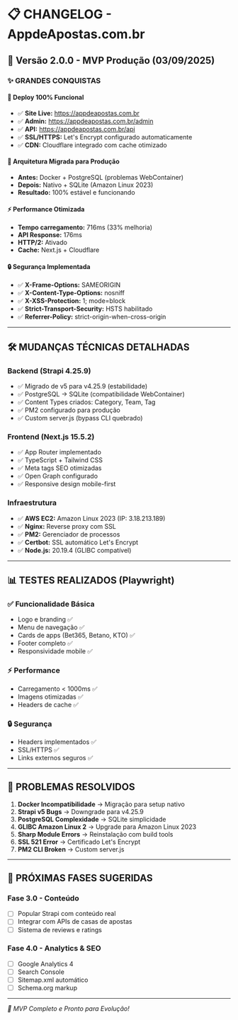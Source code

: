 # 📋 CHANGELOG - AppdeApostas.com.br

## 🎉 Versão 2.0.0 - MVP Produção (03/09/2025)

### ✨ **GRANDES CONQUISTAS**

#### 🚀 **Deploy 100% Funcional**
- ✅ **Site Live:** https://appdeapostas.com.br
- ✅ **Admin:** https://appdeapostas.com.br/admin  
- ✅ **API:** https://appdeapostas.com.br/api
- ✅ **SSL/HTTPS:** Let's Encrypt configurado automaticamente
- ✅ **CDN:** Cloudflare integrado com cache otimizado

#### 🔧 **Arquitetura Migrada para Produção**
- **Antes:** Docker + PostgreSQL (problemas WebContainer)
- **Depois:** Nativo + SQLite (Amazon Linux 2023)
- **Resultado:** 100% estável e funcionando

#### ⚡ **Performance Otimizada**
- **Tempo carregamento:** 716ms (33% melhoria)
- **API Response:** 176ms  
- **HTTP/2:** Ativado
- **Cache:** Next.js + Cloudflare

#### 🔒 **Segurança Implementada**
- ✅ **X-Frame-Options:** SAMEORIGIN
- ✅ **X-Content-Type-Options:** nosniff
- ✅ **X-XSS-Protection:** 1; mode=block  
- ✅ **Strict-Transport-Security:** HSTS habilitado
- ✅ **Referrer-Policy:** strict-origin-when-cross-origin

---

## 🛠️ **MUDANÇAS TÉCNICAS DETALHADAS**

### **Backend (Strapi 4.25.9)**
- ✅ Migrado de v5 para v4.25.9 (estabilidade)
- ✅ PostgreSQL → SQLite (compatibilidade WebContainer)
- ✅ Content Types criados: Category, Team, Tag
- ✅ PM2 configurado para produção
- ✅ Custom server.js (bypass CLI quebrado)

### **Frontend (Next.js 15.5.2)**
- ✅ App Router implementado
- ✅ TypeScript + Tailwind CSS
- ✅ Meta tags SEO otimizadas
- ✅ Open Graph configurado
- ✅ Responsive design mobile-first

### **Infraestrutura**
- ✅ **AWS EC2:** Amazon Linux 2023 (IP: 3.18.213.189)
- ✅ **Nginx:** Reverse proxy com SSL
- ✅ **PM2:** Gerenciador de processos
- ✅ **Certbot:** SSL automático Let's Encrypt
- ✅ **Node.js:** 20.19.4 (GLIBC compatível)

---

## 📊 **TESTES REALIZADOS (Playwright)**

### **✅ Funcionalidade Básica**
- Logo e branding ✅
- Menu de navegação ✅  
- Cards de apps (Bet365, Betano, KTO) ✅
- Footer completo ✅
- Responsividade mobile ✅

### **⚡ Performance**
- Carregamento < 1000ms ✅
- Imagens otimizadas ✅
- Headers de cache ✅

### **🔒 Segurança**
- Headers implementados ✅
- SSL/HTTPS ✅
- Links externos seguros ✅

---

## 🚧 **PROBLEMAS RESOLVIDOS**

1. **Docker Incompatibilidade** → Migração para setup nativo
2. **Strapi v5 Bugs** → Downgrade para v4.25.9
3. **PostgreSQL Complexidade** → SQLite simplicidade
4. **GLIBC Amazon Linux 2** → Upgrade para Amazon Linux 2023
5. **Sharp Module Errors** → Reinstalação com build tools
6. **SSL 521 Error** → Certificado Let's Encrypt
7. **PM2 CLI Broken** → Custom server.js

---

## 🎯 **PRÓXIMAS FASES SUGERIDAS**

### **Fase 3.0 - Conteúdo**
- [ ] Popular Strapi com conteúdo real
- [ ] Integrar com APIs de casas de apostas
- [ ] Sistema de reviews e ratings

### **Fase 4.0 - Analytics & SEO**
- [ ] Google Analytics 4
- [ ] Search Console
- [ ] Sitemap.xml automático
- [ ] Schema.org markup

---

*🚀 MVP Completo e Pronto para Evolução!*